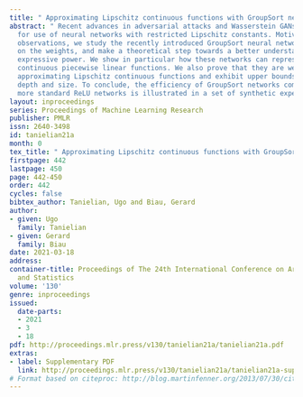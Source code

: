 ```yaml
---
title: " Approximating Lipschitz continuous functions with GroupSort neural networks "
abstract: " Recent advances in adversarial attacks and Wasserstein GANs have advocated
  for use of neural networks with restricted Lipschitz constants. Motivated by these
  observations, we study the recently introduced GroupSort neural networks, with constraints
  on the weights, and make a theoretical step towards a better understanding of their
  expressive power. We show in particular how these networks can represent any Lipschitz
  continuous piecewise linear functions. We also prove that they are well-suited for
  approximating Lipschitz continuous functions and exhibit upper bounds on both the
  depth and size. To conclude, the efficiency of GroupSort networks compared with
  more standard ReLU networks is illustrated in a set of synthetic experiments. "
layout: inproceedings
series: Proceedings of Machine Learning Research
publisher: PMLR
issn: 2640-3498
id: tanielian21a
month: 0
tex_title: " Approximating Lipschitz continuous functions with GroupSort neural networks "
firstpage: 442
lastpage: 450
page: 442-450
order: 442
cycles: false
bibtex_author: Tanielian, Ugo and Biau, Gerard
author:
- given: Ugo
  family: Tanielian
- given: Gerard
  family: Biau
date: 2021-03-18
address: 
container-title: Proceedings of The 24th International Conference on Artificial Intelligence
  and Statistics
volume: '130'
genre: inproceedings
issued:
  date-parts:
  - 2021
  - 3
  - 18
pdf: http://proceedings.mlr.press/v130/tanielian21a/tanielian21a.pdf
extras:
- label: Supplementary PDF
  link: http://proceedings.mlr.press/v130/tanielian21a/tanielian21a-supp.pdf
# Format based on citeproc: http://blog.martinfenner.org/2013/07/30/citeproc-yaml-for-bibliographies/
---
```

